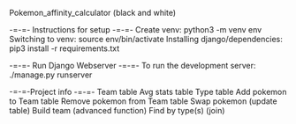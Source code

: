 Pokemon_affinity_calculator (black and white)

-=-=- Instructions for setup -=-=-
Create venv:
python3 -m venv env
Switching to venv:
source env/bin/activate
Installing django/dependencies:
pip3 install -r requirements.txt

-=-=- Run Django Webserver -=-=-
To run the development server:
./manage.py runserver

-=-=-Project info -=-=-
Team table
Avg stats table
Type table
Add pokemon to Team table
Remove pokemon from Team table
Swap pokemon (update table)
Build team (advanced function)
Find by type(s) (join)
